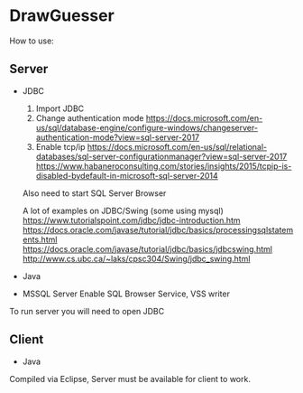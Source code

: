 # DrawGuesser

How to use:

Server
----------------
- JDBC
    1. Import JDBC 
    2. Change authentication mode 
    https://docs.microsoft.com/en-us/sql/database-engine/configure-windows/changeserver-authentication-mode?view=sql-server-2017 
    3. Enable tcp/ip 
    https://docs.microsoft.com/en-us/sql/relational-databases/sql-server-configurationmanager?view=sql-server-2017 
    https://www.habaneroconsulting.com/stories/insights/2015/tcpip-is-disabled-bydefault-in-microsoft-sql-server-2014 
    
    Also need to start SQL Server Browser 
    
    A lot of examples on JDBC/Swing (some using mysql) 
    https://www.tutorialspoint.com/jdbc/jdbc-introduction.htm 
    https://docs.oracle.com/javase/tutorial/jdbc/basics/processingsqlstatements.html 
    https://docs.oracle.com/javase/tutorial/jdbc/basics/jdbcswing.html 
    http://www.cs.ubc.ca/~laks/cpsc304/Swing/jdbc_swing.html 
- Java
    
- MSSQL Server
    Enable SQL Browser Service, VSS writer

To run server you will need to open JDBC 


Client
----------------
- Java

Compiled via Eclipse, Server must be available for client to work.
